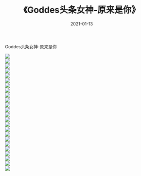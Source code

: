 ﻿---
layout: post
title:  《Goddes头条女神-原来是你》
date:   2021-01-13
img: http://img.660000.xyz/Sharelink/网络美图/2021/Goddes头条女神-原来是你/000.jpg
categories: [美女, 清纯, 唯美]
---

Goddes头条女神-原来是你

  ![](http://img.660000.xyz/Sharelink/网络美图/2021/Goddes头条女神-原来是你/001.jpg) <br> ![](http://img.660000.xyz/Sharelink/网络美图/2021/Goddes头条女神-原来是你/002.jpg) <br> ![](http://img.660000.xyz/Sharelink/网络美图/2021/Goddes头条女神-原来是你/003.jpg) <br> ![](http://img.660000.xyz/Sharelink/网络美图/2021/Goddes头条女神-原来是你/004.jpg) <br> ![](http://img.660000.xyz/Sharelink/网络美图/2021/Goddes头条女神-原来是你/005.jpg) <br> ![](http://img.660000.xyz/Sharelink/网络美图/2021/Goddes头条女神-原来是你/006.jpg) <br> ![](http://img.660000.xyz/Sharelink/网络美图/2021/Goddes头条女神-原来是你/007.jpg) <br> ![](http://img.660000.xyz/Sharelink/网络美图/2021/Goddes头条女神-原来是你/008.jpg) <br> ![](http://img.660000.xyz/Sharelink/网络美图/2021/Goddes头条女神-原来是你/009.jpg) <br> ![](http://img.660000.xyz/Sharelink/网络美图/2021/Goddes头条女神-原来是你/010.jpg) <br> ![](http://img.660000.xyz/Sharelink/网络美图/2021/Goddes头条女神-原来是你/011.jpg) <br> ![](http://img.660000.xyz/Sharelink/网络美图/2021/Goddes头条女神-原来是你/012.jpg) <br> ![](http://img.660000.xyz/Sharelink/网络美图/2021/Goddes头条女神-原来是你/013.jpg) <br> ![](http://img.660000.xyz/Sharelink/网络美图/2021/Goddes头条女神-原来是你/014.jpg) <br> ![](http://img.660000.xyz/Sharelink/网络美图/2021/Goddes头条女神-原来是你/015.jpg) <br> ![](http://img.660000.xyz/Sharelink/网络美图/2021/Goddes头条女神-原来是你/016.jpg) <br> ![](http://img.660000.xyz/Sharelink/网络美图/2021/Goddes头条女神-原来是你/017.jpg) <br> ![](http://img.660000.xyz/Sharelink/网络美图/2021/Goddes头条女神-原来是你/018.jpg) <br> ![](http://img.660000.xyz/Sharelink/网络美图/2021/Goddes头条女神-原来是你/019.jpg) <br> ![](http://img.660000.xyz/Sharelink/网络美图/2021/Goddes头条女神-原来是你/020.jpg) <br> ![](http://img.660000.xyz/Sharelink/网络美图/2021/Goddes头条女神-原来是你/021.jpg) <br> ![](http://img.660000.xyz/Sharelink/网络美图/2021/Goddes头条女神-原来是你/022.jpg) <br> ![](http://img.660000.xyz/Sharelink/网络美图/2021/Goddes头条女神-原来是你/023.jpg) <br> ![](http://img.660000.xyz/Sharelink/网络美图/2021/Goddes头条女神-原来是你/024.jpg) <br>
